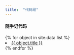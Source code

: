 ```yaml
---
title:  "代码段"
---
```


#### 随手记代码

<p>
<dl>{% for object in site.data.list %}
  <li><a href="{{ object.name }}">{{ object.title }}</a></li>
{% endfor %}</dl>
